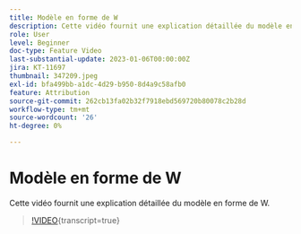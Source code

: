 ```yaml
---
title: Modèle en forme de W
description: Cette vidéo fournit une explication détaillée du modèle en forme de W.
role: User
level: Beginner
doc-type: Feature Video
last-substantial-update: 2023-01-06T00:00:00Z
jira: KT-11697
thumbnail: 347209.jpeg
exl-id: bfa499bb-a1dc-4d29-b950-8d4a9c58afb0
feature: Attribution
source-git-commit: 262cb13fa02b32f7918ebd569720b80078c2b28d
workflow-type: tm+mt
source-wordcount: '26'
ht-degree: 0%

---
```


# Modèle en forme de W

Cette vidéo fournit une explication détaillée du modèle en forme de W.

>[!VIDEO](https://video.tv.adobe.com/v/347209/?learn=on){transcript=true}
